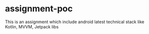 # assignment-poc
This is an assignment which include android latest technical stack like Kotlin, MVVM, Jetpack libs
